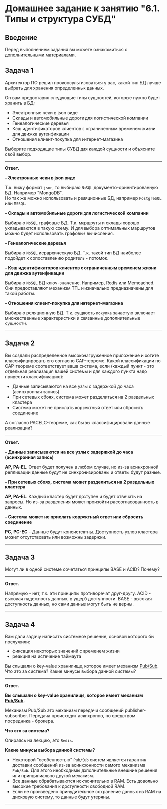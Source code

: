 # Домашнее задание к занятию "6.1. Типы и структура СУБД"

## Введение

Перед выполнением задания вы можете ознакомиться с 
[дополнительными материалами](https://github.com/netology-code/virt-homeworks/tree/master/additional/README.md).

## Задача 1

Архитектор ПО решил проконсультироваться у вас, какой тип БД 
лучше выбрать для хранения определенных данных.

Он вам предоставил следующие типы сущностей, которые нужно будет хранить в БД:

- Электронные чеки в json виде
- Склады и автомобильные дороги для логистической компании
- Генеалогические деревья
- Кэш идентификаторов клиентов с ограниченным временем жизни для движка аутенфикации
- Отношения клиент-покупка для интернет-магазина

Выберите подходящие типы СУБД для каждой сущности и объясните свой выбор.

---

**Ответ.**

**- Электронные чеки в json виде**

Т.к. вижу формат `json`, то выбираю `NoSQL` документо-ориентированную БД. Например "MongoDB".  
Но так же можно использовать и реляционные БД, например `PostgreSQL` или `MSSQL`.

**- Склады и автомобильные дороги для логистической компании**

Выбираю `NoSQL` графовые БД. Т.к. маршруты и склады хорошо укладываются в такую схему. И для выбора оптимальных маршрутов можно будет использовать графовые вычисления.

**- Генеалогические деревья**

Выбираю `NoSQL` иерархическую БД. Т.к. такой тип БД наиболее подойдет к сопоставлению родитель - потомок.

**- Кэш идентификаторов клиентов с ограниченным временем жизни для движка аутенфикации**

Выбираю `NoSQL` БД ключ-значение. Например, Redis или Memcached. Они предоставляют механизм TTL и изначально предназначены для такой работы.

**- Отношения клиент-покупка для интернет-магазина**

Выбираю реляционную БД. Т.к. сущность `покупка` зачастую включает множественные характеристики и связанные дополнительные сущности.

---

## Задача 2

Вы создали распределенное высоконагруженное приложение и хотите классифицировать его согласно 
CAP-теореме. Какой классификации по CAP-теореме соответствует ваша система, если 
(каждый пункт - это отдельная реализация вашей системы и для каждого пункта надо привести классификацию):

- Данные записываются на все узлы с задержкой до часа (асинхронная запись)
- При сетевых сбоях, система может разделиться на 2 раздельных кластера
- Система может не прислать корректный ответ или сбросить соединение

А согласно PACELC-теореме, как бы вы классифицировали данные реализации?

---

**Ответ.**

**- Данные записываются на все узлы с задержкой до часа (асинхронная запись)**

**AP, PA-EL**. Ответ будет получен в любом случае, но из-за асинхронной репликации данные будут не синхронизированы и ответы будут разные.

**- При сетевых сбоях, система может разделиться на 2 раздельных кластера**

**AP, PA-EL**. Каждый кластер будет доступен и будет отвечать на запросы. Но из-за разделения может произойти рассогласованность в данных.

**- Система может не прислать корректный ответ или сбросить соединение**

**PC, PC-EC** - Данные будут консистентны. Доступность узлов кластера может отсутствовать или возможны задержки.

---

## Задача 3

Могут ли в одной системе сочетаться принципы BASE и ACID? Почему?

---

**Ответ.**

Напрямую - нет, т.к. эти принципы противоречат друг-другу. ACID - высокая надежность данных, в ущерб доступности. BASE - высокая доступность данных, но сами данные могут быть не верны.

---


## Задача 4

Вам дали задачу написать системное решение, основой которого бы послужили:

- фиксация некоторых значений с временем жизни
- реакция на истечение таймаута

Вы слышали о key-value хранилище, которое имеет механизм [Pub/Sub](https://habr.com/ru/post/278237/). 
Что это за система? Какие минусы выбора данной системы?

---

**Ответ.**

**Вы слышали о key-value хранилище, которое имеет механизм [Pub/Sub](https://habr.com/ru/post/278237/).**

Механизм Pub/Sub это механизм передачи сообщений publisher-subscriber. Передача происходит асинхронно, по средством посредника - брокера.

**Что это за система?**

Опираясь на лекцию, это `Redis`.

**Какие минусы выбора данной системы?**

- Некоторой "особенностью" `Pub/Sub` систем является гарантия доставки сообщений из-за асинхронности самого механизма `Pub/Sub`. Для этого необходимы дополнительные внешние решения или принципиально другой механизм.  
- Все данные обрабатываются исключительно в RAM. Есть довольно высокие требования к доступности свободной RAM.  
- Если не произведено принудительное сохранение данных из RAM на дисковую систему, то данные будут утеряны.  
---


